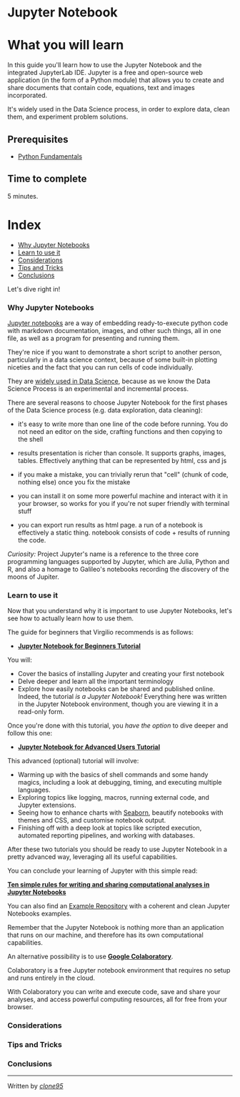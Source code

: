 # Jupyter Notebook

# What you will learn 
In this guide you'll learn how to use the Jupyter Notebook and the integrated JupyterLab IDE. Jupyter is a free and open-source web application (in the form of a Python module) that allows you to create and share documents that contain code, equations, text and images incorporated.

It's widely used in the Data Science process, in order to explore data, clean them, and experiment problem solutions.

## Prerequisites
- [Python Fundamentals](python-fundamentals.md)

## Time to complete
5 minutes.


# Index
 - [Why Jupyter Notebooks](#Why-Jupyter-Notebooks)
 - [Learn to use it](#Learn-to-use-it)
 - [Considerations](#Considerations)
 - [Tips and Tricks](#Tips-and-Tricks)
 - [Conclusions](#Conclusions)


Let's dive right in!
 
### Why Jupyter Notebooks

[Jupyter notebooks](https://jupyter.org/) are a way of embedding ready-to-execute python code with markdown documentation, images, and other such things, all in one file, as well as a program for presenting and running them. 

They're nice if you want to demonstrate a short script to another person, particularly in a data science context, because of some built-in plotting niceties and the fact that you can run cells of code individually. 

They are [widely used in Data Science](https://www.nature.com/articles/d41586-018-07196-1), because as we know the Data Science Process is an experimental and incremental process.

There are several reasons to choose Jupyter Notebook for the first phases of the Data Science process (e.g. data exploration, data cleaning):

- it's easy to write more than one line of the code before running. You do not need an editor on the side, crafting functions and then copying to the shell

- results presentation is richer than console. It supports graphs, images, tables. Effectively anything that can be represented by html, css and js

- if you make a mistake, you can trivially rerun that "cell" (chunk of code, nothing else) once you fix the mistake

- you can install it on some more powerful machine and interact with it in your browser, so works for you if you're not super friendly with terminal stuff

- you can export run results as html page. a run of a notebook is effectively a static thing. notebook consists of code + results of running the code.

_Curiosity:_ Project Jupyter's name is a reference to the three core programming languages supported by Jupyter, which are Julia, Python and R, and also a homage to Galileo's notebooks recording the discovery of the moons of Jupiter.

### Learn to use it

Now that you understand why it is important to use Jupyter Notebooks, let's see how to actually learn how to use them.

The guide for beginners that Virgilio recommends is as follows:

- [**Jupyter Notebook for Beginners Tutorial**](https://www.dataquest.io/blog/jupyter-notebook-tutorial/)

You will:

- Cover the basics of installing Jupyter and creating your first notebook
- Delve deeper and learn all the important terminology
- Explore how easily notebooks can be shared and published online. Indeed, the tutorial _is a Jupyter Notebook!_ Everything here was written in the Jupyter Notebook environment, though you are viewing it in a read-only form.

Once you're done with this tutorial, you _have the option_ to dive deeper and follow this one:

- [**Jupyter Notebook for Advanced Users Tutorial**](https://www.dataquest.io/blog/advanced-jupyter-notebooks-tutorial/)

This advanced (optional) tutorial will involve:

- Warming up with the basics of shell commands and some handy magics, including a look at debugging, timing, and executing multiple languages.
- Exploring topics like logging, macros, running external code, and Jupyter extensions.
- Seeing how to enhance charts with [Seaborn](https://seaborn.pydata.org/), beautify notebooks with themes and CSS, and customise notebook output.
- Finishing off with a deep look at topics like scripted execution, automated reporting pipelines, and working with databases.

After these two tutorials you should be ready to use Jupyter Notebook in a pretty advanced way, leveraging all its useful capabilities.

You can conclude your learning of Jupyter with this simple read:

[**Ten simple rules for writing and sharing computational analyses in Jupyter Notebooks**](https://journals.plos.org/ploscompbiol/article?id=10.1371/journal.pcbi.1007007)

You can also find an [Example Repository](https://github.com/jupyter-guide/ten-rules-jupyter) with a coherent and clean Jupyter Notebooks examples. 

Remember that the Jupyter Notebook is nothing more than an application that runs on our machine, and therefore has its own computational capabilities.

An alternative possibility is to use [**Google Colaboratory**](https://colab.research.google.com/notebooks/welcome.ipynb).

Colaboratory is a free Jupyter notebook environment that requires no setup and runs entirely in the cloud. 

With Colaboratory you can write and execute code, save and share your analyses, and access powerful computing resources, all for free from your browser. 

### Considerations



### Tips and Tricks
### Conclusions


----
Written by [_clone95_](https://github.com/clone95)
